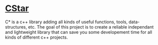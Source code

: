 # [CStar](https://github.com/DeveloperX19/CStar/tree/main/CStar/include)

C* is a c++ library adding all kinds of useful functions, tools, data-structures, etc. 
The goal of this project is to create a reliable independant and lightweight library 
that can save you some developement time for all kinds of different c++ projects.
